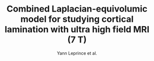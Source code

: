 ---
cat: gaia
subcat: architecture
bestof: false
author: Yann Leprince et al.
title: Combined Laplacian-equivolumic model for studying cortical lamination with ultra high field MRI (7 T)
year: 2015
type: inproceedings
doi: 10.1109/ISBI.2015.7163940
booktitle: 12th IEEE International Symposium on Biomedical Imaging, ISBI 2015, Brooklyn, NY, USA, April 16-19, 2015
---